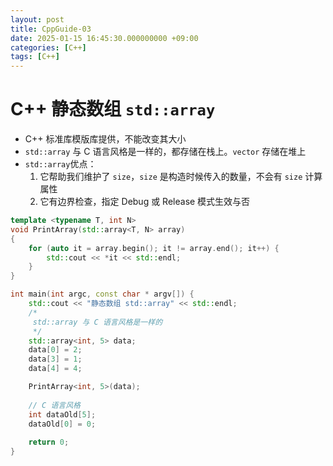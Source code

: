 ```yaml
---
layout: post
title: CppGuide-03
date: 2025-01-15 16:45:30.000000000 +09:00
categories: [C++]
tags: [C++]
---
```



# C++ 静态数组 `std::array`
* C++ 标准库模版库提供，不能改变其大小
* `std::array` 与 C 语言风格是一样的，都存储在栈上。`vector` 存储在堆上
* `std::array`优点：
  1. 它帮助我们维护了 `size`，`size` 是构造时候传入的数量，不会有 `size` 计算属性
  2. 它有边界检查，指定 Debug 或 Release 模式生效与否


```c++
template <typename T, int N>
void PrintArray(std::array<T, N> array)
{
    for (auto it = array.begin(); it != array.end(); it++) {
        std::cout << *it << std::endl;
    }
}

int main(int argc, const char * argv[]) {        
    std::cout << "静态数组 std::array" << std::endl;
    /*
     std::array 与 C 语言风格是一样的
     */
    std::array<int, 5> data;
    data[0] = 2;
    data[3] = 1;
    data[4] = 4;

    PrintArray<int, 5>(data);
    
    // C 语言风格
    int dataOld[5];
    dataOld[0] = 0;
    
    return 0;
}
```
